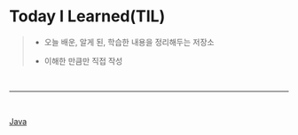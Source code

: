 # Today I Learned(TIL)


> + 오늘 배운, 알게 된, 학습한 내용을 정리해두는 저장소
>
> + 이해한 만큼만 직접 작성
<br/>

***

<br/>

[Java](https://github.com/jskjw157/TIL/tree/main/Java)
